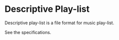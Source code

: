 # Descriptive Play-list

Descriptive play-list is a file format for music play-list.

See the specifications.

